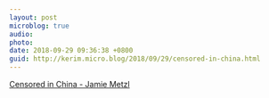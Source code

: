 ```yaml
---
layout: post
microblog: true
audio: 
photo: 
date: 2018-09-29 09:36:38 +0800
guid: http://kerim.micro.blog/2018/09/29/censored-in-china.html
---
```

[Censored in China - Jamie Metzl](https://jamiemetzl.com/censored-in-china/)
